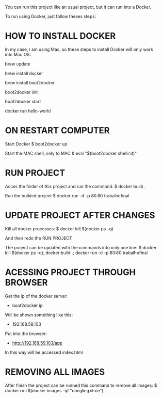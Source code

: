 You can run this project like an usual project, but it can run into a Docker.

To run using Docker, just follow theses steps:

# HOW TO INSTALL DOCKER

In my case, I am using Mac, so these steps to install Docker will only work into Mac OS:

brew update

brew install docker

brew install boot2docker

boot2docker init

boot2docker start

docker run hello-world

# ON RESTART COMPUTER

Start Docker
$ boot2docker up

Start the MAC shell, only to MAC
& eval "$(boot2docker shellinit)"

# RUN PROJECT

Acces the folder of this project and run the command:
$ docker build .

Run the builded project
$ docker run -d -p 80:80 trabalhofinal

# UPDATE PROJECT AFTER CHANGES

Kill all docker processes:
$ docker kill $(docker ps -q)

And then redo the RUN PROJECT

The project can be updated with the commands into only one line:
$ docker kill $(docker ps -q); docker build .; docker run -d -p 80:80 trabalhofinal

# ACESSING PROJECT THROUGH BROWSER

Get the ip of the docker server:
- boot2docker ip
	
Will be shown something like this:
- 192.168.59.103
	
Put into the browser:
- http://192.168.59.103/app
	
In this way will be accessed index.html

# REMOVING ALL IMAGES

After finish the project can be runned this command to remove all images:
$ docker rmi $(docker images -qf "dangling=true")
